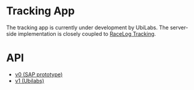 # Tracking App
The tracking app is currently under development by UbiLabs. The server-side implementation is closely coupled to [RaceLog Tracking](wiki/racelog-tracking).

# API
- [v0 (SAP prototype)](wiki/racelog-tracking/app)
- [v1 (Ubilabs)](wiki/tracking-app/api-v1)
